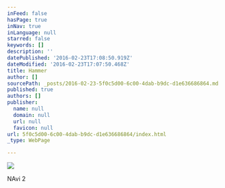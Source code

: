 ```yaml
---
inFeed: false
hasPage: true
inNav: true
inLanguage: null
starred: false
keywords: []
description: ''
datePublished: '2016-02-23T17:08:50.919Z'
dateModified: '2016-02-23T17:07:50.468Z'
title: Hammer
author: []
sourcePath: _posts/2016-02-23-5f0c5d00-6c00-4dab-b9dc-d1e636686864.md
published: true
authors: []
publisher:
  name: null
  domain: null
  url: null
  favicon: null
url: 5f0c5d00-6c00-4dab-b9dc-d1e636686864/index.html
_type: WebPage

---
```

![](https://the-grid-user-content.s3-us-west-2.amazonaws.com/2ef51cff-398f-46d9-8b86-752d8f8fbe59.jpg)

NAvi 2